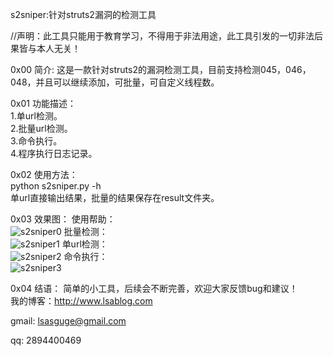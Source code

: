 s2sniper:针对struts2漏洞的检测工具

//声明：此工具只能用于教育学习，不得用于非法用途，此工具引发的一切非法后果皆与本人无关！

0x00 简介:
这是一款针对struts2的漏洞检测工具，目前支持检测045，046，048，并且可以继续添加，可批量，可自定义线程数。

0x01 功能描述：<br>
1.单url检测。<br>
2.批量url检测。<br>
3.命令执行。<br>
4.程序执行日志记录。<br>

0x02 使用方法：<br>
python s2sniper.py -h<br>
单url直接输出结果，批量的结果保存在result文件夹。

0x03 效果图：
使用帮助：<br>
![s2sniper0](https://github.com/theLSA/s2sniper/raw/master/demo/s2sniper0.png)
批量检测：<br>
![s2sniper1](https://github.com/theLSA/s2sniper/raw/master/demo/s2sniper1.png)
单url检测：<br>
![s2sniper2](https://github.com/theLSA/s2sniper/raw/master/demo/s2sniper2.png)
命令执行：<br>
![s2sniper3](https://github.com/theLSA/s2sniper/raw/master/demo/s2sniper3.png)

0x04 结语：
简单的小工具，后续会不断完善，欢迎大家反馈bug和建议！<br>
我的博客：http://www.lsablog.com<br>

gmail: lsasguge@gmail.com

qq: 2894400469




